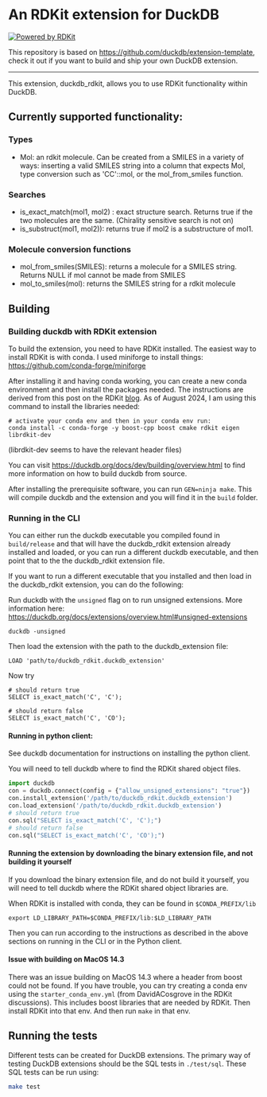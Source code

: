 # An RDKit extension for DuckDB

[![Powered by RDKit](https://img.shields.io/badge/Powered%20by-RDKit-3838ff.svg?logo=data:image/png;base64,iVBORw0KGgoAAAANSUhEUgAAABAAAAAQBAMAAADt3eJSAAAABGdBTUEAALGPC/xhBQAAACBjSFJNAAB6JgAAgIQAAPoAAACA6AAAdTAAAOpgAAA6mAAAF3CculE8AAAAFVBMVEXc3NwUFP8UPP9kZP+MjP+0tP////9ZXZotAAAAAXRSTlMAQObYZgAAAAFiS0dEBmFmuH0AAAAHdElNRQfmAwsPGi+MyC9RAAAAQElEQVQI12NgQABGQUEBMENISUkRLKBsbGwEEhIyBgJFsICLC0iIUdnExcUZwnANQWfApKCK4doRBsKtQFgKAQC5Ww1JEHSEkAAAACV0RVh0ZGF0ZTpjcmVhdGUAMjAyMi0wMy0xMVQxNToyNjo0NyswMDowMDzr2J4AAAAldEVYdGRhdGU6bW9kaWZ5ADIwMjItMDMtMTFUMTU6MjY6NDcrMDA6MDBNtmAiAAAAAElFTkSuQmCC)](https://www.rdkit.org/)

This repository is based on https://github.com/duckdb/extension-template, check it out if you want to build and ship your own DuckDB extension.

---

This extension, duckdb_rdkit, allows you to use RDKit functionality within DuckDB.

## Currently supported functionality:

### Types

- Mol: an rdkit molecule. Can be created from a SMILES in a variety of ways: inserting a valid SMILES
  string into a column that expects Mol, type conversion such as 'CC'::mol, or the mol_from_smiles function.

### Searches

- is_exact_match(mol1, mol2) : exact structure search. Returns true if the two molecules are the same. (Chirality sensitive search is not on)
- is_substruct(mol1, mol2)): returns true if mol2 is a substructure of mol1.

### Molecule conversion functions

- mol_from_smiles(SMILES): returns a molecule for a SMILES string. Returns NULL if mol cannot be made from SMILES
- mol_to_smiles(mol): returns the SMILES string for a rdkit molecule

## Building

### Building duckdb with RDKit extension

To build the extension, you need to have RDKit installed. The easiest way
to install RDKit is with conda. I used miniforge to install things: https://github.com/conda-forge/miniforge

After installing it and having conda working, you can create a new
conda environment and then install the packages needed. The instructions are derived from this post on the RDKit [blog].
As of August 2024, I am using this command to install the libraries needed:

```shell
# activate your conda env and then in your conda env run:
conda install -c conda-forge -y boost-cpp boost cmake rdkit eigen librdkit-dev
```

(librdkit-dev seems to have the relevant header files)

You can visit https://duckdb.org/docs/dev/building/overview.html
to find more information on how to build duckdb from source.

After installing the prerequisite software, you can run `GEN=ninja make`.
This will compile duckdb and the extension and you will find it in
the `build` folder.

### Running in the CLI

You can either run the duckdb executable you compiled found in
`build/release` and that will have the duckdb_rdkit extension already
installed and loaded, or you can run a different duckdb executable, and then
point that to the the duckdb_rdkit extension file.

If you want to run a different executable that you installed and then load in
the duckdb_rdkit extension, you can do the following:

Run duckdb with the `unsigned` flag on to run unsigned extensions.
More information here: https://duckdb.org/docs/extensions/overview.html#unsigned-extensions

```shell
duckdb -unsigned
```

Then load the extension with the path to the duckdb_extension file:

```shell
LOAD 'path/to/duckdb_rdkit.duckdb_extension'
```

Now try

```shell
# should return true
SELECT is_exact_match('C', 'C');

# should return false
SELECT is_exact_match('C', 'CO');
```

#### Running in python client:

See duckdb documentation for instructions on installing the python client.

You will need to tell duckdb where to find the RDKit shared object files.

<!-- ```shell -->
<!-- export LD_LIBRARY_PATH=$CONDA_PREFIX/lib:$LD_LIBRARY_PATH -->
<!-- ``` -->

```python
import duckdb
con = duckdb.connect(config = {"allow_unsigned_extensions": "true"})
con.install_extension('/path/to/duckdb_rdkit.duckdb_extension')
con.load_extension('/path/to/duckdb_rdkit.duckdb_extension')
# should return true
con.sql("SELECT is_exact_match('C', 'C');")
# should return false
con.sql("SELECT is_exact_match('C', 'CO');")

```

#### Running the extension by downloading the binary extension file, and not building it yourself

If you download the binary extension file, and do not build it yourself, you will need to
tell duckdb where the RDKit shared object libraries are.

When RDKit is installed with conda, they can be found in `$CONDA_PREFIX/lib`

```shell
export LD_LIBRARY_PATH=$CONDA_PREFIX/lib:$LD_LIBRARY_PATH
```

Then you can run according to the instructions as described in the above sections on running
in the CLI or in the Python client.

#### Issue with building on MacOS 14.3

There was an issue building on MacOS 14.3 where a header from boost could not be found.
If you have trouble, you can try creating a conda env using the `starter_conda_env.yml` (from DavidACosgrove in the RDKit discussions).
This includes boost libraries that are needed by RDKit. Then install RDKit into that env. And then run `make` in
that env.

[blog]: https://greglandrum.github.io/rdkit-blog/posts/2021-07-24-setting-up-a-cxx-dev-env.html

## Running the tests

Different tests can be created for DuckDB extensions. The primary way of testing DuckDB extensions should be the SQL tests in `./test/sql`. These SQL tests can be run using:

```sh
make test
```
